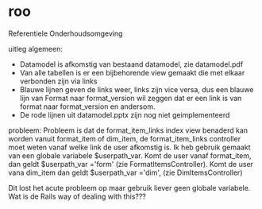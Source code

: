 # roo
Referentiele Onderhoudsomgeving

uitleg algemeen:
- Datamodel is afkomstig van bestaand datamodel, zie datamodel.pdf
- Van alle tabellen is er een bijbehorende view gemaakt die met elkaar verbonden zijn via links
- Blauwe lijnen geven de links weer, links zijn vice versa, dus een blauwe lijn van Format naar format_version wil
zeggen dat er een link is van format naar format_version en andersom.
- De rode lijnen uit datamodel.pptx zijn nog niet geimplementeerd

probleem:
Probleem is dat de format_item_links index view benaderd kan worden vanuit format_item of dim_item, de format_item_links
controller moet weten vanaf welke link de user afkomstig is.
Ik heb gebruik gemaakt van een globale variabele $userpath_var. Komt de user vanaf format_item, dan geldt $userpath_var ='form' (zie FormatItemsController). Komt de user vana dim_item dan geldt $userpath_var ='dim', (zie DimItemsController)

Dit lost het acute probleem op maar gebruik liever geen globale variabele. Wat is de Rails way of dealing with this???
